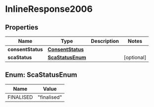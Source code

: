 
# InlineResponse2006

## Properties
Name | Type | Description | Notes
------------ | ------------- | ------------- | -------------
**consentStatus** | [**ConsentStatus**](ConsentStatus.md) |  | 
**scaStatus** | [**ScaStatusEnum**](#ScaStatusEnum) |  |  [optional]


<a name="ScaStatusEnum"></a>
## Enum: ScaStatusEnum
Name | Value
---- | -----
FINALISED | &quot;finalised&quot;



